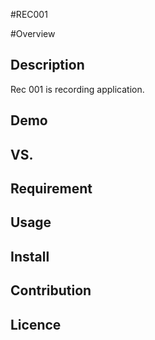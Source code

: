 #REC001

#Overview

## Description
Rec 001 is recording application.

## Demo

## VS. 

## Requirement

## Usage

## Install

## Contribution

## Licence